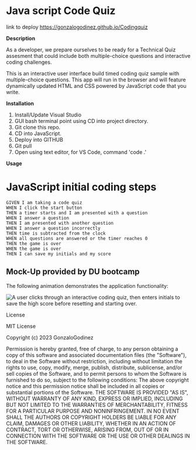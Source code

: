 # Java script Code Quiz

link to deploy  https://gonzalogodinez.github.io/Codingquiz

**Description**

As a developer, we prepare ourselves to be ready for a Technical Quiz assesment that could include both multiple-choice questions and interactive coding challenges. 

This is an interactive user interface build timed coding quiz sample with multiple-choice questions. This app will run in the browser and will feature dynamically updated HTML and CSS powered by JavaScript code that you write. 


**Installation**

1.  Install/Update Visual Studio
2.  GUI bash terminal point using CD into project directory.
3.  Git clone this repo.
4.	CD into JavaScript.
5.  Deploy into GITHUB 
6.  Git pull
4.	Open using text editor, for VS Code, command 'code .'

**Usage**

# JavaScript initial coding steps

```
GIVEN I am taking a code quiz
WHEN I click the start button
THEN a timer starts and I am presented with a question
WHEN I answer a question
THEN I am presented with another question
WHEN I answer a question incorrectly
THEN time is subtracted from the clock
WHEN all questions are answered or the timer reaches 0
THEN the game is over
WHEN the game is over
THEN I can save my initials and my score
```

## Mock-Up provided by DU bootcamp

The following animation demonstrates the application functionality:

![A user clicks through an interactive coding quiz, then enters initials to save the high score before resetting and starting over.](.assets/Coding-Quiz-Demo.gif)

License

MIT License

Copyright (c) 2023 GonzaloGodinez

Permission is hereby granted, free of charge, to any person obtaining a copy of this software and associated documentation files (the "Software"), to deal in the Software without restriction, including without limitation the rights to use, copy, modify, merge, publish, distribute, sublicense, and/or sell copies of the Software, and to permit persons to whom the Software is furnished to do so, subject to the following conditions:
The above copyright notice and this permission notice shall be included in all copies or substantial portions of the Software.
THE SOFTWARE IS PROVIDED "AS IS", WITHOUT WARRANTY OF ANY KIND, EXPRESS OR IMPLIED, INCLUDING BUT NOT LIMITED TO THE WARRANTIES OF MERCHANTABILITY, FITNESS FOR A PARTICULAR PURPOSE AND NONINFRINGEMENT. IN NO EVENT SHALL THE AUTHORS OR COPYRIGHT HOLDERS BE LIABLE FOR ANY CLAIM, DAMAGES OR OTHER LIABILITY, WHETHER IN AN ACTION OF CONTRACT, TORT OR OTHERWISE, ARISING FROM, OUT OF OR IN CONNECTION WITH THE SOFTWARE OR THE USE OR OTHER DEALINGS IN THE SOFTWARE.
